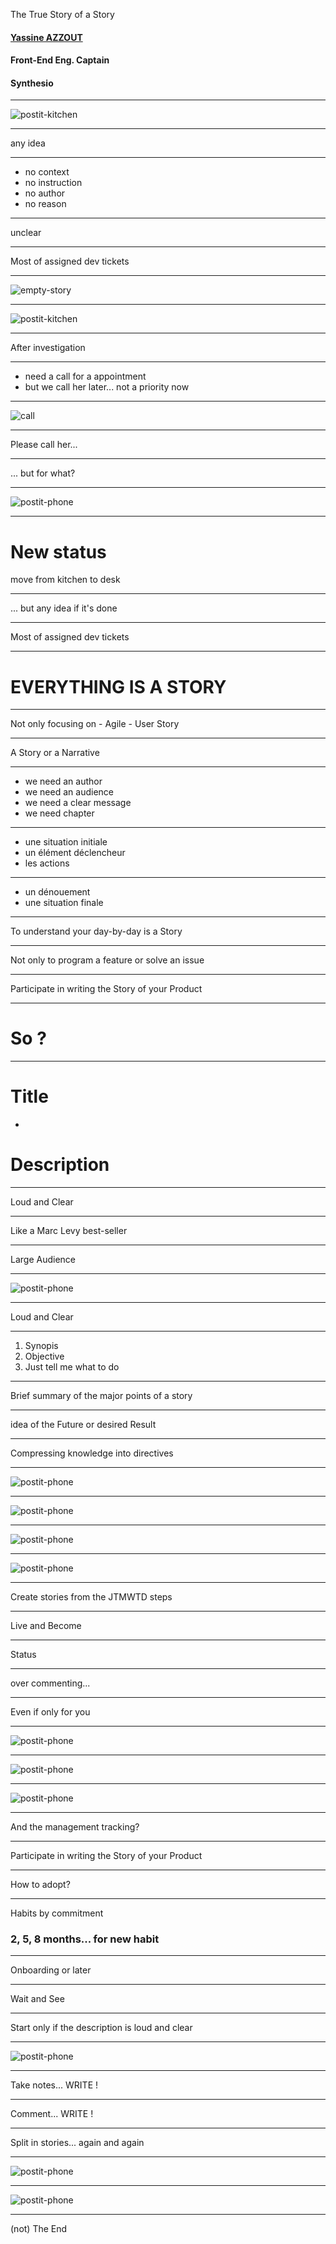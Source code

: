 The True Story of a Story

#### [Yassine AZZOUT](https://github.com/92bondstreet)
#### Front-End Eng. Captain
#### Synthesio

---

![postit-kitchen](./img/postit-kitchen.png)  <!-- .element height="50%" width="50%" -->

---

any idea

---

* no context
* no instruction
* no author
* no reason

---

unclear

---

Most of assigned dev tickets

---

![empty-story](./img/empty-story.png)  

---

![postit-kitchen](./img/postit-kitchen.png)  <!-- .element height="50%" width="50%" -->

---

After investigation

---

* need a call for a appointment
* but we call her later... not a priority now

---

![call](./img/call.png)

---

Please call her...

---

... but for what?

---

![postit-phone](./img/postit-phone.png)  <!-- .element height="50%" width="50%" -->

---

# New status

move from kitchen to desk

---

... but any idea if it's done

---

Most of assigned dev tickets

---

# EVERYTHING IS A STORY

---

Not only focusing on - Agile - User Story

---

A Story or a Narrative

---

* we need an author
* we need an audience
* we need a clear message
* we need chapter

---

* une situation initiale
* un élément déclencheur
* les actions

---

* un dénouement
* une situation finale

---


To understand your day-by-day is a Story

---

Not only to program a feature or solve an issue

---

Participate in writing the Story of your Product

---

# So ?

---

# Title

+

# Description

---

Loud and Clear

---

Like a Marc Levy best-seller

---

Large Audience

---

![postit-phone](./img/notes.jpg)  <!-- .element height="80%" width="80%" -->

---

Loud and Clear

---

1. Synopis
1. Objective
1. Just tell me what to do

---

Brief summary of the major points of a story

---

idea of the Future or desired Result

---

Compressing knowledge into directives

---

![postit-phone](./img/ex1.png)

---

![postit-phone](./img/ex2.png) <!-- .element height="80%" width="80%" -->

---

![postit-phone](./img/ex3.png)

---

![postit-phone](./img/given-when-then.png)

---

Create stories from the JTMWTD steps

---

Live and Become

---

Status

---

over commenting...

---

Even if only for you

---

![postit-phone](./img/comment2.png)

---

![postit-phone](./img/comment.png) <!-- .element height="80%" width="80%" -->

---

![postit-phone](./img/clear.png) <!-- .element height="80%" width="80%" -->

---

And the management tracking?

---

Participate in writing the Story of your Product

---

How to adopt?

---

Habits by commitment

### 2, 5, 8 months... for new habit

---

Onboarding or later

---

Wait and See

---

Start only if the description is loud and clear

---

![postit-phone](./img/slack.png)

---

Take notes... WRITE !  

---

Comment... WRITE !

---

Split in stories... again and again

---

![postit-phone](./img/desc.png)

---

![postit-phone](./img/no-tech.png)

---

(not) The End
